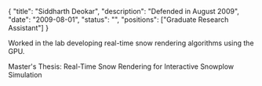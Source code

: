 {
	"title": "Siddharth Deokar",
	"description": "Defended in August 2009",
	"date": "2009-08-01",
	"status": "",
	"positions": ["Graduate Research Assistant"]
}

Worked in the lab developing real-time snow rendering algorithms using the GPU.

Master's Thesis: Real-Time Snow Rendering for Interactive Snowplow Simulation

